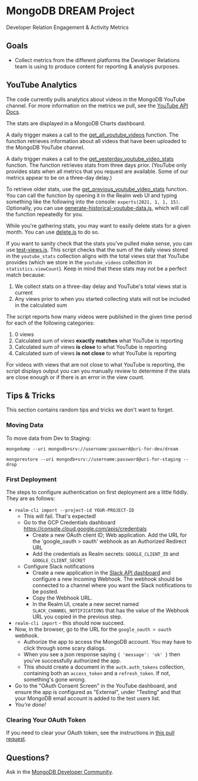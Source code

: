 # MongoDB DREAM Project

Developer Relation Engagement &amp; Activity Metrics

## Goals

- Collect metrics from the different platforms the Developer Relations team is using to produce content for reporting &amp; analysis purposes.

## YouTube Analytics

The code currently pulls analytics about videos in the MongoDB YouTube channel.  For more information on the metrics we pull, see the [YouTube API Docs](https://developers.google.com/youtube/analytics/metrics#views).

The stats are displayed in a MongoDB Charts dashboard.

A daily trigger makes a call to the [get_all_youtube_videos](realm/functions/get_all_youtube_videos/source.js) function.  The function retrieves information about all videos that have been uploaded to the MongoDB YouTube channel.

A daily trigger makes a call to the [get_yesterday_youtube_video_stats](realm/functions/get_yesterday_youtube_video_stats/source.js) function.  The function retrieves stats from three days prior. (YouTube only provides stats when all metrics that you request are available. Some of our metrics appear to be on a three-day delay.)  

To retrieve older stats, use the [get_previous_youtube_video_stats](realm/functions/get_previous_youtube_video_stats/source.js) function.  You can call the function by opening it in the Realm web UI and typing something like the following into the console: `exports(2021, 1, 1, 15)`.  Optionally, you can use [generate-historical-youtube-data.js](scripts/generate-historical-youtube-data.js), which will call the function repeatedly for you.  

While you're gathering stats, you may want to easily delete stats for a given month.  You can use [delete.js](scripts/delete.js) to do so.

If you want to sanity check that the stats you've pulled make sense, you can use [test-views.js](scripts/test-views.js). This script checks that the sum of the daily views stored in the ``youtube_stats`` collection aligns with the total views stat that YouTube provides (which we store in the ``youtube_videos`` collection in ``statistics.viewCount``).  Keep in mind that these stats may not be a perfect match because:
1. We collect stats on a three-day delay and YouTube's total views stat is current
2. Any views prior to when you started collecting stats will not be included in the calculated sum

The script reports how many videos were published in the given time period for each of the following categories:
1. 0 views
1. Calculated sum of views **exactly matches** what YouTube is reporting
1. Calculated sum of views **is close** to what YouTube is reporting
1. Calculated sum of views **is not close** to what YouTube is reporting

For videos with views that are not close to what YouTube is reporting, the script displays output you can you manually review to determine if the stats are close enough or if there is an error in the view count.

## Tips & Tricks

This section contains random tips and tricks we don't want to forget.

### Moving Data

To move data from Dev to Staging:

`mongodump --uri mongodb+srv://username:password@uri-for-dev/dream`

`mongorestore --uri mongodb+srv://username:password@uri-for-staging --drop`

### First Deployment

The steps to configure authentication on first deployment are a little fiddly.
They are as follows:

* `realm-cli import --project-id YOUR-PROJECT-ID`
    * This will fail. That's expected!
    * Go to the GCP Credentials dashboard https://console.cloud.google.com/apis/credentials
        * Create a new OAuth client ID; Web application. Add the URL for the 'google_oauth > oauth' webhook as an Authorized Redirect URL
        * Add the credentials as Realm secrets: `GOOGLE_CLIENT_ID` and `GOOGLE_CLIENT_SECRET`
    * Configure Slack notifications
        * Create a new application in the [Slack API dashboard](https://api.slack.com/apps) and configure a new Incoming Webhook. The webhook should be connected to a channel where you want the Slack notifications to be posted.
        * Copy the Webhook URL.
        * In the Realm UI, create a new secret named `SLACK_CHANNEL_NOTIFICATIONS` that has the value of the Webhook URL you copied in the previous step.
* `realm-cli import` - this should now succeed.
* Now, in the browser, go to the URL for the `google_oauth > oauth` webhook.
    * Authorize the app to access the MongoDB account. You may have to click through some scary dialogs.
    * When you see a json response saying `{ 'message': 'ok' }` then you've successfully authorized the app.
    * This should create a document in the `auth.auth_tokens` collection, containing both an `access_token` and a `refresh_token`.
      If not, something's gone wrong.
* Go to the "OAuth Consent Screen" in the YouTube dashboard, and ensure the app is configured as "External",
  under "Testing" and that your MongoDB email account is added to the test users list.      
* *You're done!*

### Clearing Your OAuth Token

If you need to clear your OAuth token, see the instructions in [this pull request](https://github.com/mongodb-developer/dream/pull/2).

## Questions?

Ask in the [MongoDB Developer Community](https://community.mongodb.com).
 
